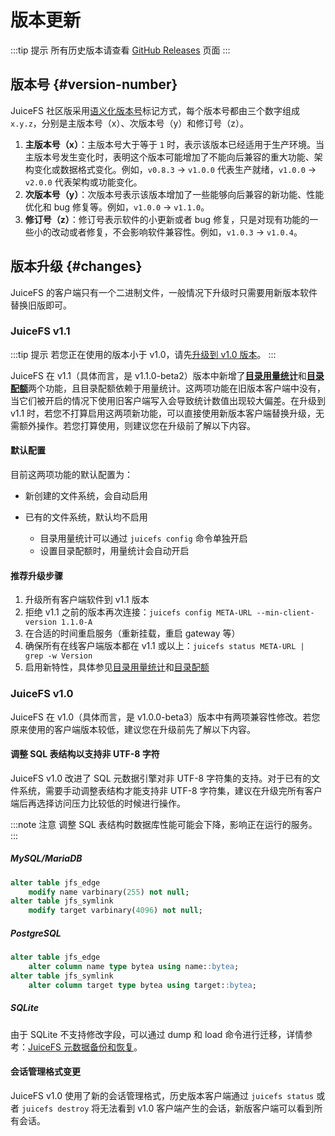 # 版本更新

:::tip 提示
所有历史版本请查看 [GitHub Releases](https://github.com/juicedata/juicefs/releases) 页面
:::

## 版本号 {#version-number}

JuiceFS 社区版采用[语义化版本号](https://semver.org/lang/zh-CN)标记方式，每个版本号都由三个数字组成 `x.y.z`，分别是主版本号（x）、次版本号（y）和修订号（z）。

1. **主版本号（x）**：主版本号大于等于 `1` 时，表示该版本已经适用于生产环境。当主版本号发生变化时，表明这个版本可能增加了不能向后兼容的重大功能、架构变化或数据格式变化。例如，`v0.8.3` → `v1.0.0` 代表生产就绪，`v1.0.0` → `v2.0.0` 代表架构或功能变化。
2. **次版本号（y）**：次版本号表示该版本增加了一些能够向后兼容的新功能、性能优化和 bug 修复等。例如，`v1.0.0` → `v1.1.0`。
3. **修订号（z）**：修订号表示软件的小更新或者 bug 修复，只是对现有功能的一些小的改动或者修复，不会影响软件兼容性。例如，`v1.0.3` → `v1.0.4`。

## 版本升级 {#changes}

JuiceFS 的客户端只有一个二进制文件，一般情况下升级时只需要用新版本软件替换旧版即可。

### JuiceFS v1.1

:::tip 提示
若您正在使用的版本小于 v1.0，请先[升级到 v1.0 版本](#juicefs-v1.0)。
:::

JuiceFS 在 v1.1（具体而言，是 v1.1.0-beta2）版本中新增了[**目录用量统计**](https://juicefs.com/docs/zh/community/guide/dir-stats)和[**目录配额**](https://juicefs.com/docs/zh/community/guide/quota#directory-quota)两个功能，且目录配额依赖于用量统计。这两项功能在旧版本客户端中没有，当它们被开启的情况下使用旧客户端写入会导致统计数值出现较大偏差。在升级到 v1.1 时，若您不打算启用这两项新功能，可以直接使用新版本客户端替换升级，无需额外操作。若您打算使用，则建议您在升级前了解以下内容。

#### 默认配置

目前这两项功能的默认配置为：

- 新创建的文件系统，会自动启用

- 已有的文件系统，默认均不启用
  - 目录用量统计可以通过 `juicefs config` 命令单独开启
  - 设置目录配额时，用量统计会自动开启

#### 推荐升级步骤

1. 升级所有客户端软件到 v1.1 版本
2. 拒绝 v1.1 之前的版本再次连接：`juicefs config META-URL --min-client-version 1.1.0-A`
3. 在合适的时间重启服务（重新挂载，重启 gateway 等）
4. 确保所有在线客户端版本都在 v1.1 或以上：`juicefs status META-URL | grep -w Version`
5. 启用新特性，具体参见[目录用量统计](https://juicefs.com/docs/zh/community/guide/dir-stats)和[目录配额](https://juicefs.com/docs/zh/community/guide/quota#directory-quota)

### JuiceFS v1.0

JuiceFS 在 v1.0（具体而言，是 v1.0.0-beta3）版本中有两项兼容性修改。若您原来使用的客户端版本较低，建议您在升级前先了解以下内容。

#### 调整 SQL 表结构以支持非 UTF-8 字符

JuiceFS v1.0 改进了 SQL 元数据引擎对非 UTF-8 字符集的支持。对于已有的文件系统，需要手动调整表结构才能支持非 UTF-8 字符集，建议在升级完所有客户端后再选择访问压力比较低的时候进行操作。

:::note 注意
调整 SQL 表结构时数据库性能可能会下降，影响正在运行的服务。
:::

##### MySQL/MariaDB

```sql
alter table jfs_edge
    modify name varbinary(255) not null;
alter table jfs_symlink
    modify target varbinary(4096) not null;
```

##### PostgreSQL

```sql
alter table jfs_edge
    alter column name type bytea using name::bytea;
alter table jfs_symlink
    alter column target type bytea using target::bytea;
```

##### SQLite

由于 SQLite 不支持修改字段，可以通过 dump 和 load 命令进行迁移，详情参考：[JuiceFS 元数据备份和恢复](administration/metadata_dump_load.md)。

#### 会话管理格式变更

JuiceFS v1.0 使用了新的会话管理格式，历史版本客户端通过 `juicefs status` 或者 `juicefs destroy` 将无法看到 v1.0 客户端产生的会话，新版客户端可以看到所有会话。
